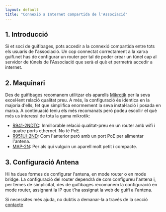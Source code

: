 ```yaml
---
layout: default
title: "Connexió a Internet compartida de l'Associació"
---
```

## 1. Introducció

Si et soci de guifibages, pots accedir a la connexió compartida entre tots els usuaris de l'associació. Un cop connectat correctament a la xarxa guifi.net has de configurar un router per tal de poder crear un túnel cap al servidor de túnels de l'Associació que serà el què et permetrà accedir a internet.

## 2. Maquinari

Des de guifibages recomanem utilitzar els aparells [Mikrotik](http://www.mikrotik.com) per la seva excel·lent relació qualitat preu. A més, la configuració és idèntica en la majoria d'ells, fet que simplifica enormement la seva instal·lació i posada en marxa. A continuació teniu els més recomanats però podeu escollir el què més us interessi de tota la gama mikrotik:

* [R941-2NDTC](https://www.landashop.com/mikrotik-main/mikrotik-routers/mikrotik-rb-r941-2ndtc.html): Inmillorable relació qualitat-preu en un router amb wifi i quatre ports ethernet. No té PoE.
* [R951UI-2ND](https://www.landashop.com/mikrotik-main/mikrotik-routers/mikrotik-rb-r951ui-2nd.html): Com l'anterior però amb un port PoE per alimentar l'antena.
* [MAP-2N](https://www.landashop.com/mikrotik-main/mikrotik-wireless-interior/mikrotik-rb-map-2n.html): Per als qui vulguin un aparell molt petit i compacte.

## 3. Configuració Antena

Hi ha dues formes de configurar l'antena, en mode router o en mode bridge. La configuració del router dependrà de com configureu l'antena i, per temes de simplicitat, des de guifibages recomanem la configuració en mode router, assignant la IP que t'ha assignat la web de guifi a l'antena.

Si necessites més ajuda, no dubtis a demanar-la a través de la secció [contacte](/contacte/)
